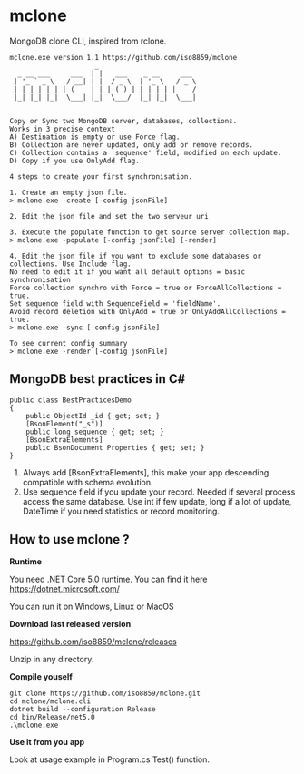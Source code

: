 # mclone
MongoDB clone CLI, inspired from rclone.



```
mclone.exe version 1.1 https://github.com/iso8859/mclone
                     _
  _ __ ___     ___  | |   ___    _ __     ___
 | '_ ` _ \   / __| | |  / _ \  | '_ \   / _ \
 | | | | | | | (__  | | | (_) | | | | | |  __/
 |_| |_| |_|  \___| |_|  \___/  |_| |_|  \___|


Copy or Sync two MongoDB server, databases, collections.
Works in 3 precise context
A) Destination is empty or use Force flag.
B) Collection are never updated, only add or remove records.
C) Collection contains a 'sequence' field, modified on each update.
D) Copy if you use OnlyAdd flag.

4 steps to create your first synchronisation.

1. Create an empty json file.
> mclone.exe -create [-config jsonFile]

2. Edit the json file and set the two serveur uri

3. Execute the populate function to get source server collection map.
> mclone.exe -populate [-config jsonFile] [-render]

4. Edit the json file if you want to exclude some databases or collections. Use Include flag.
No need to edit it if you want all default options = basic synchronisation
Force collection synchro with Force = true or ForceAllCollections = true.
Set sequence field with SequenceField = 'fieldName'.
Avoid record deletion with OnlyAdd = true or OnlyAddAllCollections = true.
> mclone.exe -sync [-config jsonFile]

To see current config summary
> mclone.exe -render [-config jsonFile]
```

## MongoDB best practices in C#

```
public class BestPracticesDemo
{
    public ObjectId _id { get; set; }
    [BsonElement("_s")] 
    public long sequence { get; set; }
    [BsonExtraElements]
    public BsonDocument Properties { get; set; }
}
```

1) Always add [BsonExtraElements], this make your app descending compatible with schema evolution.
2) Use sequence field if you update your record. Needed if several process access the same database. Use int if few update, long if a lot of update, DateTime if you need statistics or record monitoring.

## How to use mclone ?

**Runtime**

You need .NET Core 5.0 runtime. You can find it here https://dotnet.microsoft.com/

You can run it on Windows, Linux or MacOS

**Download last released version**

https://github.com/iso8859/mclone/releases

Unzip in any directory.

**Compile youself**
```
git clone https://github.com/iso8859/mclone.git
cd mclone/mclone.cli
dotnet build --configuration Release
cd bin/Release/net5.0
.\mclone.exe
```

**Use it from you app**

Look at usage example in Program.cs Test() function.
